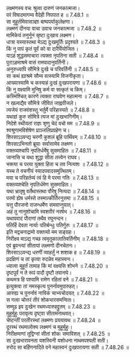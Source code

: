 

  
लक्ष्मणस्य वचः श्रुत्वा दारुणं जनकात्मजा।  
परं विषादमागम्य वैदेही निपपात ह ॥ 7.48.1 ॥   
सा मुहूर्तमिवासञ्ज्ञा बाष्पपर्याकुलेक्षणा।  
लक्ष्मणं दीनया वाचा उवाच जनकात्मजा ॥ 7.48.2 ॥   
मामिकेयं तनुर्नूनं सृष्टा दुःखाय लक्ष्मण।  
धात्रा यस्यास्तथा मेऽद्य दुःखमूर्तिः प्रदृश्यते ॥ 7.48.3 ॥   
किं नु पापं कृतं पूर्वं को वा दारैर्वियोजितः।  
याऽहं शुद्धसमाचारा त्यक्ता नृपतिना सती ॥ 7.48.4 ॥   
पुराऽहमाश्रमे वासं रामपादानुवर्तिनी।  
अनुरुध्यापि सौमित्रे दुःखे च परिवर्तिनी ॥ 7.48.5 ॥   
सा कथं ह्याश्रमे सौम्य वत्स्यामि विजनीकृता।  
आख्यास्यामि च कस्याहं दुःखं दुःखपरायणा ॥ 7.48.6 ॥   
किं नु वक्ष्यामि मुनिषु कर्म वा सत्कृतं च किम्।  
कस्मिंश्चित् कारणे त्यक्ता राघवेण महात्मना ॥ 7.48.7 ॥   
न खल्वद्यैव सौमित्रे जीवितं जाह्नवीजले।  
त्यजेयं राजवंशस्तु भर्तुर्मे परिहास्यते ॥ 7.48.8 ॥   
यथाज्ञं कुरु सोमित्रे त्यज मां दुःखभागिनीम्।  
निदेशे स्थीयतां राज्ञः शृणु चेदं वचो मम ॥ 7.48.9 ॥   
श्वश्रूणामविशेषेण प्राञ्जलिप्रग्रहेण च।  
शिरसाऽऽवन्द्य चरणौ कुशलं ब्रूहि पार्थिवम् ॥ 7.48.10 ॥   
शिरसाऽभिनतो ब्रूयाः सर्वासामेव लक्ष्मण।  
वक्तव्यश्चापि नृपतिर्धर्मेषु सुसमाहितः ॥ 7.48.11 ॥   
जानासि च यथा शुद्धा सीता तत्त्वेन राघव।  
भक्त्या च परया युक्ता हिता च तव नित्यशः ॥ 7.48.12 ॥   
यच्च ते वचनीयं स्यादपवादसमुत्थितम्।  
मया च परिहर्तव्यं त्वं हि मे परमा गतिः ॥ 7.48.13 ॥   
वक्तव्यश्चेति नृपतिर्धमेण सुसमाहितः।  
यथा भ्रातृषु वर्तेथास्तथा पौरेषु नित्यदा ॥ 7.48.14 ॥   
परमो ह्येष धर्मस्ते तस्मात्कीर्तिरनुत्तमा ॥ 7.48.15 ॥   
यत्तु पौरजनो राजन्धर्मेण समवाप्नुयात्।  
अहं तु नानुशोचामि स्वशरीरं नरर्षभ ॥ 7.48.16 ॥   
यथापवादं पौराणां तथैव रघुनन्दन।  
पतिर्हि देवता नार्याः पतिर्बन्धुः पतिर्गुरुः ॥ 7.48.17 ॥   
इति मद्वचनाद्रामो वक्तव्यो मम सङ्ग्रहः।  
निरीक्ष्य माऽद्य गच्छ त्वमृतुकालातिवर्तिनीम् ॥ 7.48.18 ॥   
एवं ब्रुवन्त्यां सीतायां लक्ष्मणो दीनचेतनः।  
शिरसाऽऽवन्द्य धरणीं व्याहर्तुं न शशाक ह ॥ 7.48.19 ॥   
प्रदक्षिणं च तां कृत्वा रुदन्नेव महास्वनः।  
ध्यात्वा मुहूर्तं तामाह किं मां वक्ष्यसि शोभने ॥ 7.48.20 ॥   
दृष्टपूर्वं न ते रूपं पादौ दृष्टौ तवानघे।  
कथमत्र हि पश्यामि रामेण रहितां वने ॥ 7.48.21 ॥   
इत्युक्त्वा तां नमस्कृत्य पुनर्नावमुपारुहत्।  
आरुह्य च पुनर्नावं नाविकं चाभ्यचोदयत् ॥ 7.48.22 ॥   
स गत्वा चोत्तरं तीरं शोकभारसमन्वितः।  
सम्मूढ इव दुःखेन रथमध्यारुहद्द्रुतम् ॥ 7.48.23 ॥   
मुहुर्मुहुः परावृत्य दृष्ट्वा सीतामनाथवत्।  
चेष्टन्तीं परतीरस्थां लक्ष्मणः प्रययावथ ॥ 7.48.24 ॥   
दूरस्थं रथमालोक्य लक्ष्मणं च मुहूर्मुहुः।  
निरीक्षमाणां तूद्विग्नां सीतां शोकः समाविशत् ॥ 7.48.25 ॥   
सा दुःखभारावनता यशस्विनी यशोधना नाथमपश्यती सती।  
रुरोद सा बर्हिणनादिते वने महास्वनं दुःखपरायणा सती ॥ 7.48.26 ॥   
